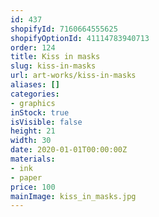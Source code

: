 ```yaml
---
id: 437
shopifyId: 7160664555625
shopifyOptionId: 41114783940713
order: 124
title: Kiss in masks
slug: kiss-in-masks
url: art-works/kiss-in-masks
aliases: []
categories:
- graphics
inStock: true
isVisible: false
height: 21
width: 30
date: 2020-01-01T00:00:00Z
materials:
- ink
- paper
price: 100
mainImage: kiss_in_masks.jpg
---
```

